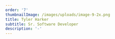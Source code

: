 ```yaml
---
order: '7'
thumbnailImage: /images/uploads/image-9-2x.png
title: Tyler Harker
subtitle: Sr. Software Developer
description: '-'
---
```


